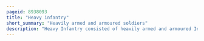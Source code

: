 ```yaml
---
pageid: 8938093
title: "Heavy infantry"
short_summary: "Heavily armed and armoured soldiers"
description: "Heavy Infantry consisted of heavily armed and armoured Infantrymen who were trained to mount frontal Assaults and/or anchor the defensive Center of a Battle Line. This differentiated them from light Infantry who are relatively mobile and lightly armoured skirmisher Troops intended for Screening, Scouting, and other tactical Roles unsuited to Soldiers carrying heavier Loads. Heavy Infantry typically made Use of dense Battlefield Formations, such as Shield Wall or Phalanx, multiplying their effective Weight of Arms with Force Concentration."
---
```

